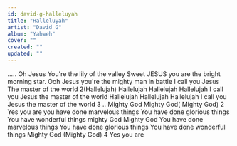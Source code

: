 ```yaml
---
id: david-g-halleluyah
title: "Halleluyah"
artist: "David G"
album: "Yahweh"
cover: ""
created: ""
updated: ""
---
```


..... Oh Jesus You're the lily of the valley
Sweet JESUS you are the bright morning star.
Ooh Jesus you're the mighty man in battle I call you Jesus The master of the world 2(Hallelujah)
Hallelujah
Hallelujah
Hallelujah
I call you Jesus the master of the world Hallelujah
Hallelujah
Hallelujah
I call you Jesus the master of the world 3
.. Mighty God Mighty God( Mighty God) 2
Yes you are you have done marvelous things
You have done glorious things
You have wonderful things mighty God
Mighty God
You have done marvelous things
You have done glorious things
You have done wonderful things
Mighty God (Mighty God) 4
Yes you are